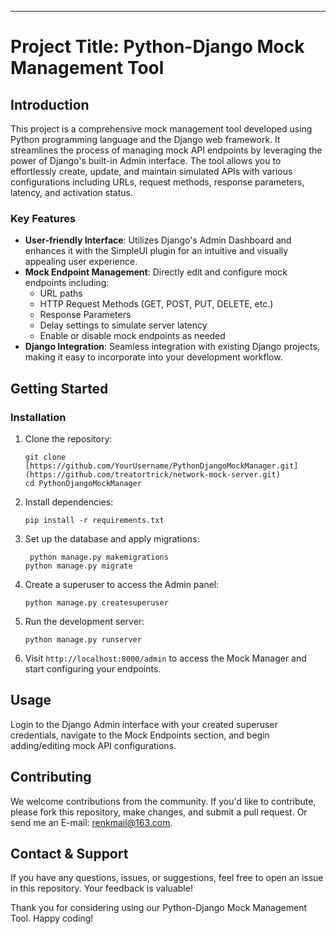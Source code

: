 ---
# Project Title: Python-Django Mock Management Tool


## Introduction
This project is a comprehensive mock management tool developed using Python programming language and the Django web framework. It streamlines the process of managing mock API endpoints by leveraging the power of Django's built-in Admin interface. The tool allows you to effortlessly create, update, and maintain simulated APIs with various configurations including URLs, request methods, response parameters, latency, and activation status.

### Key Features
- **User-friendly Interface**: Utilizes Django's Admin Dashboard and enhances it with the SimpleUI plugin for an intuitive and visually appealing user experience.
- **Mock Endpoint Management**: Directly edit and configure mock endpoints including:
    - URL paths
    - HTTP Request Methods (GET, POST, PUT, DELETE, etc.)
    - Response Parameters
    - Delay settings to simulate server latency
    - Enable or disable mock endpoints as needed
- **Django Integration**: Seamless integration with existing Django projects, making it easy to incorporate into your development workflow.

## Getting Started
### Installation
1. Clone the repository:
    ```
    git clone [https://github.com/YourUsername/PythonDjangoMockManager.git](https://github.com/treatortrick/network-mock-server.git)
    cd PythonDjangoMockManager
    ```

2. Install dependencies:
    ```
    pip install -r requirements.txt
    ```

3. Set up the database and apply migrations:
    ```
     python manage.py makemigrations
    python manage.py migrate
    ```

4. Create a superuser to access the Admin panel:
    ```
    python manage.py createsuperuser
    ```

5. Run the development server:
    ```
    python manage.py runserver
    ```

6. Visit `http://localhost:8000/admin` to access the Mock Manager and start configuring your endpoints.

## Usage
Login to the Django Admin interface with your created superuser credentials, navigate to the Mock Endpoints section, and begin adding/editing mock API configurations.

## Contributing
We welcome contributions from the community. If you'd like to contribute, please fork this repository, make changes, and submit a pull request. Or send me an E-mail: renkmail@163.com.

## Contact & Support
If you have any questions, issues, or suggestions, feel free to open an issue in this repository. Your feedback is valuable!

Thank you for considering using our Python-Django Mock Management Tool. Happy coding!
